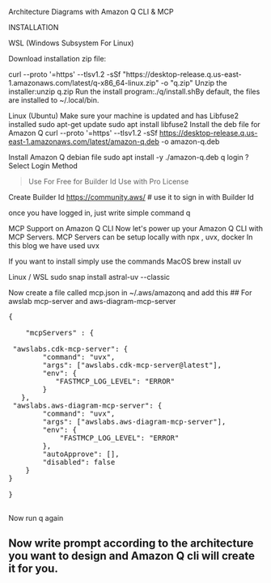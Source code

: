 Architecture Diagrams with Amazon Q CLI & MCP

INSTALLATION

WSL (Windows Subsystem For Linux)
<p> Download installation zip file: </p>
<p> curl --proto '=https' --tlsv1.2 -sSf "https://desktop-release.q.us-east-1.amazonaws.com/latest/q-x86_64-linux.zip" -o "q.zip"
Unzip the installer:unzip q.zip
Run the install program:./q/install.shBy default, the files are installed to ~/.local/bin. </p>

Linux (Ubuntu)
Make sure your machine is updated and has Libfuse2 installed
sudo apt-get update
sudo apt install libfuse2
Install the deb file for Amazon Q
curl --proto '=https' --tlsv1.2 -sSf https://desktop-release.q.us-east-1.amazonaws.com/latest/amazon-q.deb -o amazon-q.deb

Install Amazon Q debian file
sudo apt install -y ./amazon-q.deb
q login
? Select Login Method
> Use For Free for Builder Id
> Use with Pro License

Create Builder Id
https://community.aws/ # use it to sign in with Builder Id 

once you have logged in, just write simple command
q

MCP Support on Amazon Q CLI
Now let's power up your Amazon Q CLI with MCP Servers.
MCP Servers can be setup locally with npx , uvx, docker
In this blog we have used uvx

If you want to install simply use the commands
MacOS
brew install uv

Linux / WSL
sudo snap install astral-uv --classic

Now create a file called mcp.json in ~/.aws/amazonq
and add this   ## For awslab mcp-server and aws-diagram-mcp-server
<pre>
{

	"mcpServers" : {
    
 "awslabs.cdk-mcp-server": {
        "command": "uvx",
        "args": ["awslabs.cdk-mcp-server@latest"],
        "env": {
           "FASTMCP_LOG_LEVEL": "ERROR"
        }
   },
 "awslabs.aws-diagram-mcp-server": {
 		"command": "uvx",
 		"args": ["awslabs.aws-diagram-mcp-server"],
 		"env": {
 			"FASTMCP_LOG_LEVEL": "ERROR"
 		},
 		"autoApprove": [],
 		"disabled": false
 	}
}

}
	</pre>



Now run q again


## Now write prompt according to the architecture you want to design and Amazon Q cli will create it for you.
